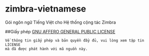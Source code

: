 zimbra-vietnamese
=================

Gói ngôn ngữ Tiếng Việt cho Hệ thống cộng tác Zimbra

##Giấy phép
[GNU AFFERO GENERAL PUBLIC LICENSE](LICENSE)

    Về thông tin giấy phép và bản quyền đầy đủ, vui lòng xem tập tin LICENSE
    mà đã được phát hành với mã nguồn này.
